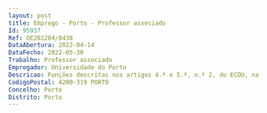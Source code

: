 ```yaml
--- 
layout: post
title: Emprego - Porto - Professor associado
Id: 95937
Ref: OE202204/0438
DataAbertura: 2022-04-14
DataFecho: 2022-05-30
Trabalho: Professor associado
Empregador: Universidade do Porto
Descricao: Funções descritas nos artigos 4.º e 5.º, n.º 2, do ECDU, na redação introduzida pelo Decreto Lei n.º 205 2009, de 31 de agosto.
CodigoPostal: 4200-319 PORTO
Concelho: Porto
Distrito: Porto
--- 
```

